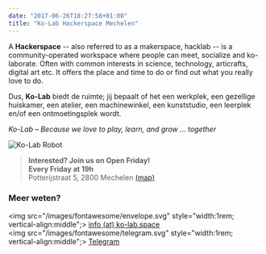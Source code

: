 ```yaml
---
date: "2017-06-26T18:27:58+01:00"
title: "Ko-Lab Hackerspace Mechelen"
---
```


A **Hackerspace** -- also referred to as a makerspace, hacklab -- is a community-operated workspace where people can meet, socialize and ko-laborate. Often with common interests in science, technology, articrafts, digital art etc. It offers the place and time to do or find out what you really love to do.

Dus, **Ko-Lab** biedt de ruimte; jij bepaalt of het een werkplek, een gezellige huiskamer, een atelier, een machinewinkel, een kunststudio, een leerplek en/of een ontmoetingsplek wordt. 

_Ko-Lab – Because we love to play, learn, and grow … together_

![Ko-Lab Robot](/images/ko-lab-robot-transparant-768x1024.png#floatright)

> **Interested? Join us on Open Friday!**  
> **Every Friday at 19h**  
> Potterijstraat 5, 2800 Mechelen [(map)](https://goo.gl/maps/yJpeJvWsEqhQ6sit7)

### Meer weten?

<img src="/images/fontawesome/envelope.svg" style="width:1rem; vertical-align:middle";> [info (at) ko-lab.space](mailto:info(at)ko-lab.space)  
<img src="/images/fontawesome/telegram.svg" style="width:1rem; vertical-align:middle";> [Telegram](https://t.me/KoLabHackerspaceMechelen)


